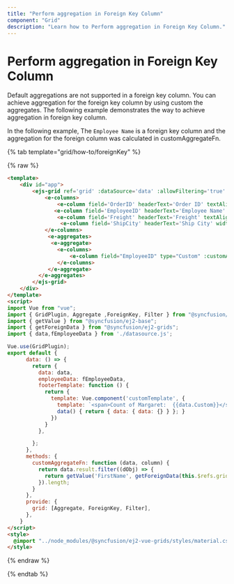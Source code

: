 ```yaml
---
title: "Perform aggregation in Foreign Key Column"
component: "Grid"
description: "Learn how to Perform aggregation in Foreign Key Column."
---
```


# Perform aggregation in Foreign Key Column

Default aggregations are not supported in a foreign key column.
You can achieve aggregation for the foreign key column by using custom the aggregates.
The following example demonstrates the way to achieve aggregation in foreign key column.

In the following example, The `Employee Name` is a foreign key column and the aggregation for the foreign column was calculated in customAggregateFn.

{% tab template="grid/how-to/foreignKey" %}

{% raw %}

```html
<template>
    <div id="app">
        <ejs-grid ref='grid' :dataSource='data' :allowFiltering='true'  height='260px' >
            <e-columns>
                <e-column field='OrderID' headerText='Order ID' textAlign='Right' width=100></e-column>
               <e-column field='EmployeeID' headerText='Employee Name' :dataSource='employeeData' foreignKeyValue='FirstName' width=120></e-column>
                <e-column field='Freight' headerText='Freight' textAlign='Center' format='C2' width=80></e-column>
                 <e-column field='ShipCity' headerText='Ship City' width=130></e-column>
            </e-columns>
             <e-aggregates>
              <e-aggregate>
                <e-columns>
                    <e-column field="EmployeeID" type="Custom" :customAggregate='customAggregateFn' :footerTemplate='footerTemplate'></e-column>
                </e-columns>
             </e-aggregate>
          </e-aggregates>
        </ejs-grid>
    </div>
</template>
<script>
import Vue from "vue";
import { GridPlugin, Aggregate ,ForeignKey, Filter } from "@syncfusion/ej2-vue-grids";
import { getValue } from "@syncfusion/ej2-base";
import { getForeignData } from "@syncfusion/ej2-grids";
import { data,fEmployeeData } from './datasource.js';

Vue.use(GridPlugin);
export default {
      data: () => {
        return {
          data: data,
          employeeData: fEmployeeData,
          footerTemplate: function () {
            return {
              template: Vue.component('customTemplate', {
                template: `<span>Count of Margaret:  {{data.Custom}}</span>`,
                data() { return { data: { data: {} } }; }
              })
            }
          },

        };
      },
      methods: {
        customAggregateFn: function (data, column) {
          return data.result.filter((dObj) => {
            return getValue('FirstName', getForeignData(this.$refs.grid.getColumnByField(column.field), dObj)[0]) === 'Margaret';
          }).length;
        }
      },
      provide: {
        grid: [Aggregate, ForeignKey, Filter],
      },
    }
</script>
<style>
  @import "../node_modules/@syncfusion/ej2-vue-grids/styles/material.css";
</style>
```

{% endraw %}

{% endtab %}
